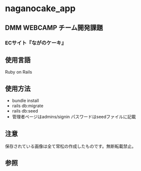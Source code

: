 # naganocake_app
## DMM WEBCAMP チーム開発課題

### ECサイト『ながのケーキ』

## 使用言語
Ruby on Rails

## 使用方法
* bundle install
* rails db:migrate
* rails db:seed
* 管理者ページはadmins/signin パスワードはseedファイルに記載

## 注意
保存されている画像は全て常松の作成したものです。無断転載禁止。


## 参照

